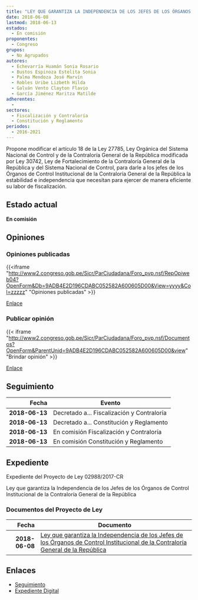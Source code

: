 ```yaml
---
title: "LEY QUE GARANTIZA LA INDEPENDENCIA DE LOS JEFES DE LOS ÓRGANOS DE CONTROL INSTITUCIONAL DE LA CONTRALORÍA GENERAL DE LA REPÚBLICA"
date: 2018-06-08
lastmod: 2018-06-13
estados: 
  - En comisión
proponentes: 
  - Congreso
grupos: 
  - No Agrupados
autores: 
  - Echevarría Huamán Sonia Rosario
  - Bustos Espinoza Estelita Sonia
  - Palma Mendoza José Marvín
  - Robles Uribe Lizbeth Hilda
  - Galván Vento Clayton Flavio
  - García Jiménez Maritza Matilde
adherentes: 
  - 
sectores: 
  - Fiscalización y Contraloría
  - Constitución y Reglamento
periodos: 
  - 2016-2021
---
```


Propone modificar el artículo 18 de la Ley 27785, Ley Orgánica del Sistema Nacional de Control y de la Contraloría General de la República modificada por Ley 30742, Ley de Fortalecimiento de la Contraloría General de la República y del Sistema Nacional de Control, para darle a los jefes de los Órganos de Control Institucional de la Contraloría General de la República la estabilidad e independencia que necesitan para ejercer de manera eficiente su labor de fiscalización.


## Estado actual

**En comisión**

## Opiniones

### Opiniones publicadas

{{<iframe "http://www2.congreso.gob.pe/Sicr/ParCiudadana/Foro_pvp.nsf/RepOpiweb04?OpenForm&Db=9ADB4E2D196CDABC052582A600605D00&View=yyyy&Col=zzzzz" "Opiniones publicadas" >}}

[Enlace](http://www2.congreso.gob.pe/Sicr/ParCiudadana/Foro_pvp.nsf/RepOpiweb04?OpenForm&Db=9ADB4E2D196CDABC052582A600605D00&View=yyyy&Col=zzzzz)
### Publicar opinión

{{< iframe "http://www2.congreso.gob.pe/Sicr/ParCiudadana/Foro_pvp.nsf/Documentos?OpenForm&ParentUnid=9ADB4E2D196CDABC052582A600605D00&view" "Brindar opinión" >}}

[Enlace](http://www2.congreso.gob.pe/Sicr/ParCiudadana/Foro_pvp.nsf/Documentos?OpenForm&ParentUnid=9ADB4E2D196CDABC052582A600605D00&view)

## Seguimiento

| Fecha | Evento |
|------:|--------|
| **2018-06-13** | Decretado a... Fiscalización y Contraloría|
| **2018-06-13** | Decretado a... Constitución y Reglamento|
| **2018-06-13** | En comisión Fiscalización y Contraloría|
| **2018-06-13** | En comisión Constitución y Reglamento|


## Expediente

Expediente del Proyecto de Ley 02988/2017-CR

Ley que garantiza la Independencia de los Jefes de los Órganos de Control Institucional de la Contraloría General de la República


### Documentos del Proyecto de Ley

| Fecha | Documento |
|------:|--------|
| **2018-06-08** | [Ley que garantiza la Independencia de los Jefes de los Órganos de Control Institucional de la Contraloría General de la República](http://www.leyes.congreso.gob.pe/Documentos/2016_2021/Proyectos_de_Ley_y_de_Resoluciones_Legislativas/PL0298820180608.pdf) |

## Enlaces 

- [Seguimiento](http://www2.congreso.gob.pe/Sicr/TraDocEstProc/CLProLey2016.nsf/f7fff46988ca05b1052578e100829cc7/7140d39ba5791cd4052582a60063ce07?OpenDocument)
- [Expediente Digital](http://www2.congreso.gob.pe/Sicr/TraDocEstProc/CLProLey2016.nsf/f7fff46988ca05b1052578e100829cc7/7140d39ba5791cd4052582a60063ce07?OpenDocument&Click=05257FB7005EB655.eb71d0cf91d8294e05256cdf006b5706/$Body/0.1C6C)
